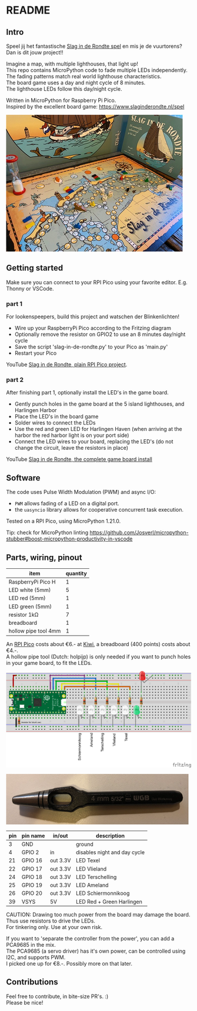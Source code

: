 # README

## Intro

Speel jij het fantastische [Slag in de Rondte spel](https://www.slaginderondte.nl/spel) en mis je de vuurtorens?  
Dan is dit jouw project!!

Imagine a map, with multiple lighthouses, that light up!  
This repo contains MicroPython code to fade multiple LEDs independently.  
The fading patterns match real world lighthouse characteristics.  
The board game uses a day and night cycle of 8 minutes.  
The lighthouse LEDs follow this day/night cycle.  

Written in MicroPython for Raspberry Pi Pico.  
Inspired by the excellent board game: <https://www.slaginderondte.nl/spel>

![Board game Slag in de Rondte](/img/SlagInDeRondte-bordspel-small.jpg)

## Getting started

Make sure you can connect to your RPI Pico using your favorite editor.
E.g. Thonny or VSCode.

### part 1

For lookenspeepers, build this project and watschen der Blinkenlichten!

- Wire up your RaspberryPi Pico according to the Fritzing diagram
- Optionally remove the resistor on GPIO2 to use an 8 minutes day/night cycle
- Save the script 'slag-in-de-rondte.py' to your Pico as 'main.py'
- Restart your Pico

YouTube [Slag in de Rondte, plain RPI Pico project](https://youtu.be/appXGaQrQTM).

### part 2

After finishing part 1, optionally install the LED's in the game board.

- Gently punch holes in the game board at the 5 island lighthouses, and Harlingen Harbor
- Place the LED's in the board game
- Solder wires to connect the LEDs
- Use the red and green LED for Harlingen Haven
  (when arriving at the harbor the red harbor light is on your port side)
- Connect the LED wires to your board, replacing the LED's
  (do not change the circuit, leave the resistors in place)

YouTube [Slag in de Rondte, the complete game board install](https://youtu.be/C6d0tgwr8xE)

## Software

The code uses Pulse Width Modulation (PWM) and async I/O:

- `PWM` allows fading of a LED on a digital port.
- the `uasyncio` library allows for cooperative concurrent task execution.

Tested on a RPI Pico, using MicroPython 1.21.0.

Tip: check for MicroPython linting
<https://github.com/Josverl/micropython-stubber#boost-micropython-productivity-in-vscode>

## Parts, wiring, pinout

| item                  | quantity |
| ---                   | --- |
| RaspberryPi Pico H    | 1 |
| LED white (5mm)       | 5 |
| LED red   (5mm)       | 1 |
| LED green (5mm)       | 1 |
| resistor 1kΩ          | 7 |
| breadboard            | 1 |
| hollow pipe tool 4mm  | 1 |

An [RPI Pico](https://www.raspberrypi.com/documentation/microcontrollers/raspberry-pi-pico.html)
costs about €6.- at [Kiwi](https://www.kiwi-electronics.com/nl/raspberry-pi-pico-h-10939),
a breadboard (400 points) costs about €4.-.  
A hollow pipe tool (Dutch: holpijp) is only needed if you want to punch holes in your game board, to fit the LEDs.  

![Lighthouse LEDs](/img/lighthouse-leds-rpi-pico_bb.png)

![Hollow pipe tool](/img/holpijp.png)

| pin | pin name | in/out   | description                  |
| --- | ---      | ---      | ---                          |
|  3  | GND      |          | ground                       |
|  4  | GPIO 2   | in       | disables night and day cycle |
| 21  | GPIO 16  | out 3.3V | LED Texel                    |
| 22  | GPIO 17  | out 3.3V | LED Vlieland                 |
| 24  | GPIO 18  | out 3.3V | LED Terschelling             |
| 25  | GPIO 19  | out 3.3V | LED Ameland                  |
| 26  | GPIO 20  | out 3.3V | LED Schiermonnikoog          |
| 39  | VSYS     | 5V       | LED Red + Green Harlingen    |

CAUTION:
Drawing too much power from the board may damage the board.  
Thus use resistors to drive the LEDs.  
For tinkering only. Use at your own risk.

If you want to 'separate the controller from the power', you can add a PCA9685 in the mix.  
The PCA9685 (a servo driver) has it's own power, can be controlled using I2C, and supports PWM.  
I picked one up for €8.-. Possibly more on that later.

## Contributions

Feel free to contribute, in bite-size PR's. :)  
Please be nice!
